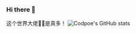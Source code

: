 ### Hi there 👋

这个世界大佬🧍‍♂️是真多！
![Codpoe's GitHub stats](https://github-readme-stats.vercel.app/api?username=Leoragelove&show_icons=true&hide_title=true)
<!--
**Leoragelove/Leoragelove** is a ✨ _special_ ✨ repository because its `README.md` (this file) appears on your GitHub profile.

Here are some ideas to get you started:

- 🔭 I’m currently working on ...
- 🌱 I’m currently learning ...
- 👯 I’m looking to collaborate on ...
- 🤔 I’m looking for help with ...
- 💬 Ask me about ...
- 📫 How to reach me: ...
- 😄 Pronouns: ...
- ⚡ Fun fact: ...
-->
